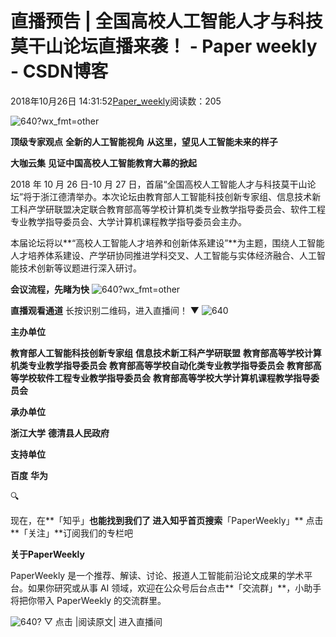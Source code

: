 
# 直播预告 | 全国高校人工智能人才与科技莫干山论坛直播来袭！ - Paper weekly - CSDN博客


2018年10月26日 14:31:52[Paper_weekly](https://me.csdn.net/c9Yv2cf9I06K2A9E)阅读数：205


![640?wx_fmt=other](https://ss.csdn.net/p?https://mmbiz.qpic.cn/mmbiz/VBcD02jFhglwzhtGaDRefl2Iibw9prhojgtx1lwGhDtG7wAibrDiciczrTw50szObzysxOualwULDEqkgn09afcorQ/640?wx_fmt=other)

**顶级专家观点**
**全新的人工智能视角**
**从这里，望见人工智能未来的样子**

**大咖云集**
**见证中国高校人工智能教育大幕的掀起**

2018 年 10 月 26 日-10 月 27 日，首届“全国高校人工智能人才与科技莫干山论坛”将于浙江德清举办。本次论坛由教育部人工智能科技创新专家组、信息技术新工科产学研联盟决定联合教育部高等学校计算机类专业教学指导委员会、软件工程专业教学指导委员会、大学计算机课程教学指导委员会主办。

本届论坛将以**“高校人工智能人才培养和创新体系建设”**为主题，围绕人工智能人才培养体系建设、产学研协同推进学科交叉、人工智能与实体经济融合、人工智能技术创新等议题进行深入研讨。

**会议流程，先睹为快**
![640?wx_fmt=other](https://ss.csdn.net/p?https://mmbiz.qpic.cn/mmbiz/VBcD02jFhglwzhtGaDRefl2Iibw9prhojl3Oa6xrBBHPQgADX8QAAEohmh1FAR32UJiaYvkoWjNg5OQMibOkibDcOw/640?wx_fmt=other)

**直播观看通道**
长按识别二维码，进入直播间！
▼
![640](https://ss.csdn.net/p?https://mmbiz.qpic.cn/mmbiz_png/VBcD02jFhglwzhtGaDRefl2Iibw9prhojCDiaIEJpEX409cIuJWgbZyxSbQzM8wX55KsTm1SaGxT8icR2DmnKicLJQ/640)

**主办单位**

**教育部人工智能科技创新专家组**
**信息技术新工科产学研联盟**
**教育部高等学校计算机类专业教学指导委员会**
**教育部高等学校自动化类专业教学指导委员会**
**教育部高等学校软件工程专业教学指导委员会**
**教育部高等学校大学计算机课程教学指导委员会**

**承办单位**

**浙江大学**
**德清县人民政府**

**支持单位**

**百度**
**华为**


🔍

现在，在**「知乎」**也能找到我们了
进入知乎首页搜索**「PaperWeekly」**
点击**「关注」**订阅我们的专栏吧


**关于PaperWeekly**

PaperWeekly 是一个推荐、解读、讨论、报道人工智能前沿论文成果的学术平台。如果你研究或从事 AI 领域，欢迎在公众号后台点击**「交流群」**，小助手将把你带入 PaperWeekly 的交流群里。

![640?](https://ss.csdn.net/p?https://mmbiz.qpic.cn/mmbiz_gif/VBcD02jFhgkXb8A1kiafKxib8NXiaPMU8mQvRWVBtFNic4G5b5GDD7YdwrsCAicOc8kp5tdEOU3x7ufnleSbKkiaj5Dg/640?)
▽ 点击 |阅读原文| 进入直播间


